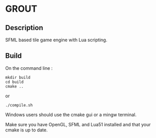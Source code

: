 GROUT
=====

Description
-----------

SFML based tile game engine with Lua scripting.

Build
-----

On the command line :

	mkdir build
	cd build
	cmake ..

or

	./compile.sh

Windows users should use the cmake gui or a mingw terminal.

Make sure you have OpenGL, SFML and Lua51 installed and that your cmake is up to date.
